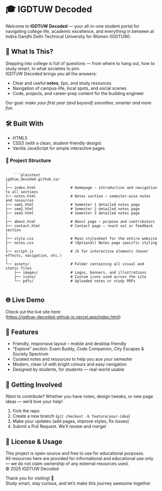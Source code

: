# 🎓 IGDTUW Decoded

Welcome to **IGDTUW Decoded** — your all-in-one student portal for navigating college life, academic excellence, and everything in between at Indira Gandhi Delhi Technical University for Women (IGDTUW).

## 🚀 What Is This?

Stepping into college is full of questions — from where to hang out, how to study smart, to what societies to join.  
IGDTUW Decoded brings you all the answers:  
- Clear and useful **notes**, tips, and study resources  
- Navigation of campus-life, local spots, and social scenes  
- Code, projects, and career-prep content for the budding engineer  

Our goal: *make your first year (and beyond) smoother, smarter and more fun.*

## 🛠️ Built With
- HTML5  
- CSS3 (with a clean, student-friendly design)  
- Vanilla JavaScript for simple interactive pages  

### 📂 Project Structure

<pre><code>
    ```plaintext
igdtuw_decoded.github.io/
│
├── index.html                # Homepage – introduction and navigation to all sections
├── notes.html                # Notes section – semester-wise notes and resources
├── sem1.html                 # Semester 1 detailed notes page
├── sem2.html                 # Semester 2 detailed notes page
├── sem3.html                 # Semester 3 detailed notes page
│
├── about.html                # About page – purpose and contributors
├── contact.html              # Contact page – reach out or feedback section
│
├── style.css                 # Main stylesheet for the entire website
├── notes.css                 # (Optional) Notes page specific styling
│
├── script.js                 # JS for interactive elements (hover effects, navigation, etc.)
│
└── assets/                   # Folder containing all visual and static files
    ├── images/               # Logos, banners, and illustrations
    ├── icons/                # Custom icons used across the site
    └── pdfs/                 # Uploaded notes or study PDFs

</code></pre>

## 🌐 Live Demo

Check out the live site here:  
(https://igdtuw-decoded-github-io.vercel.app/index.html)

## 🎯 Features

- Friendly, responsive layout – mobile and desktop friendly  
- “Explore” section: Exam Buddy, Code Companion, City Escapes & Society Spectrum  
- Curated notes and resources to help you ace your semester  
- Modern, clean UI with bright colours and easy navigation  
- Designed by students, for students — real-world usable  


## 🤝 Getting Involved

Want to contribute? Whether you have notes, design tweaks, or new page ideas — we’d love your help!

1. Fork the repo  
2. Create a new branch (`git checkout -b feature/your-idea`)  
3. Make your updates (add pages, improve styles, fix issues)  
4. Submit a Pull Request. We’ll review and merge!

## 📝 License & Usage

This project is open-source and free to use for educational purposes.  
All resources here are provided for informational and educational use only — we do not claim ownership of any external resources used.  
© 2025 IGDTUW Decoded

Thank you for visiting! 🎉  
Study smart, stay curious, and let’s make this journey awesome together.

